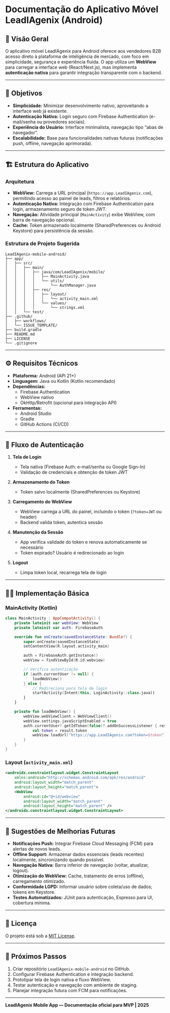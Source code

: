 # Documentação do Aplicativo Móvel LeadIAgenix (Android)

## 📝 Visão Geral

O aplicativo móvel LeadIAgenix para Android oferece aos vendedores B2B acesso direto à plataforma de inteligência de mercado, com foco em simplicidade, segurança e experiência fluida. O app utiliza um **WebView** para carregar a interface web (React/Next.js), mas implementa **autenticação nativa** para garantir integração transparente com o backend.

---

## 🎯 Objetivos

- **Simplicidade:** Minimizar desenvolvimento nativo, aproveitando a interface web já existente.
- **Autenticação Nativa:** Login seguro com Firebase Authentication (e-mail/senha ou provedores sociais).
- **Experiência do Usuário:** Interface minimalista, navegação tipo “abas de navegador”.
- **Escalabilidade:** Base para funcionalidades nativas futuras (notificações push, offline, navegação aprimorada).

---

## 🏗️ Estrutura do Aplicativo

### Arquitetura

- **WebView:** Carrega a URL principal (`https://app.LeadIAgenix.com`), permitindo acesso ao painel de leads, filtros e relatórios.
- **Autenticação Nativa:** Integração com Firebase Authentication para login, armazenamento seguro de token JWT.
- **Navegação:** Atividade principal (`MainActivity`) exibe WebView, com barra de navegação opcional.
- **Cache:** Token armazenado localmente (SharedPreferences ou Android Keystore) para persistência da sessão.

### Estrutura de Projeto Sugerida

```
LeadIAgenix-mobile-android/
├── app/
│   ├── src/
│   │   ├── main/
│   │   │   ├── java/com/LeadIAgenix/mobile/
│   │   │   │   ├── MainActivity.java
│   │   │   │   └── utils/
│   │   │   │       └── AuthManager.java
│   │   │   ├── res/
│   │   │   │   ├── layout/
│   │   │   │   │   └── activity_main.xml
│   │   │   │   └── values/
│   │   │   │       └── strings.xml
│   │   └── test/
├── .github/
│   ├── workflows/
│   └── ISSUE_TEMPLATE/
├── build.gradle
├── README.md
├── LICENSE
└── .gitignore
```

---

## ⚙️ Requisitos Técnicos

- **Plataforma:** Android (API 21+)
- **Linguagem:** Java ou Kotlin (Kotlin recomendado)
- **Dependências:**  
  - Firebase Authentication  
  - WebView nativo  
  - OkHttp/Retrofit (opcional para integração API)
- **Ferramentas:**  
  - Android Studio  
  - Gradle  
  - GitHub Actions (CI/CD)

---

## 🔑 Fluxo de Autenticação

1. **Tela de Login**
    - Tela nativa (Firebase Auth: e-mail/senha ou Google Sign-In)
    - Validação de credenciais e obtenção de token JWT

2. **Armazenamento do Token**
    - Token salvo localmente (SharedPreferences ou Keystore)

3. **Carregamento do WebView**
    - WebView carrega a URL do painel, incluindo o token (`?token=JWT` ou header)
    - Backend valida token, autentica sessão

4. **Manutenção da Sessão**
    - App verifica validade do token e renova automaticamente se necessário
    - Token expirado? Usuário é redirecionado ao login

5. **Logout**
    - Limpa token local, recarrega tela de login

---

## 👩‍💻 Implementação Básica

### MainActivity (Kotlin)

```kotlin
class MainActivity : AppCompatActivity() {
    private lateinit var webView: WebView
    private lateinit var auth: FirebaseAuth

    override fun onCreate(savedInstanceState: Bundle?) {
        super.onCreate(savedInstanceState)
        setContentView(R.layout.activity_main)

        auth = FirebaseAuth.getInstance()
        webView = findViewById(R.id.webview)

        // Verifica autenticação
        if (auth.currentUser != null) {
            loadWebView()
        } else {
            // Redireciona para tela de login
            startActivity(Intent(this, LoginActivity::class.java))
        }
    }

    private fun loadWebView() {
        webView.webViewClient = WebViewClient()
        webView.settings.javaScriptEnabled = true
        auth.currentUser?.getIdToken(false)?.addOnSuccessListener { result ->
            val token = result.token
            webView.loadUrl("https://app.LeadIAgenix.com?token=$token")
        }
    }
}
```

### Layout (`activity_main.xml`)

```xml
<androidx.constraintlayout.widget.ConstraintLayout
    xmlns:android="http://schemas.android.com/apk/res/android"
    android:layout_width="match_parent"
    android:layout_height="match_parent">
    <WebView
        android:id="@+id/webview"
        android:layout_width="match_parent"
        android:layout_height="match_parent" />
</androidx.constraintlayout.widget.ConstraintLayout>
```

---

## 🚀 Sugestões de Melhorias Futuras

- **Notificações Push:** Integrar Firebase Cloud Messaging (FCM) para alertas de novos leads.
- **Offline Support:** Armazenar dados essenciais (leads recentes) localmente, sincronizando quando possível.
- **Navegação Nativa:** Barra inferior de navegação (voltar, atualizar, logout).
- **Otimização do WebView:** Cache, tratamento de erros (offline), carregamento otimizado.
- **Conformidade LGPD:** Informar usuário sobre coleta/uso de dados; tokens em Keystore.
- **Testes Automatizados:** JUnit para autenticação, Espresso para UI, cobertura mínima.

---

## 📜 Licença

O projeto está sob a [MIT License](LICENSE).

---

## 📅 Próximos Passos

1. Criar repositório `LeadIAgenix-mobile-android` no GitHub.
2. Configurar Firebase Authentication e integração backend.
3. Prototipar tela de login nativa e fluxo WebView.
4. Testar autenticação e navegação com ambiente de staging.
5. Planejar integração futura com FCM para notificações.

---

**LeadIAgenix Mobile App — Documentação oficial para MVP | 2025**
